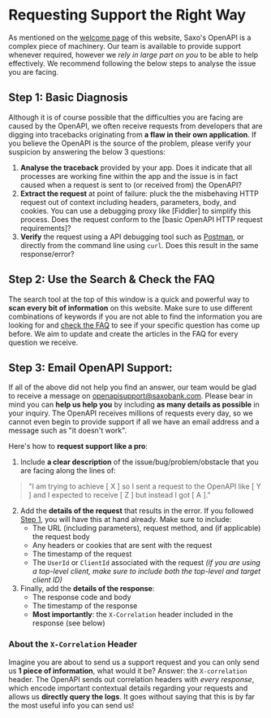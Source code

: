 # Requesting Support the Right Way

As mentioned on the [welcome page](index.md) of this website, Saxo's OpenAPI is a complex piece of machinery. Our team is available to provide support whenever required, however we *rely in large part on you* to be able to help effectively. We recommend following the below steps to analyse the issue you are facing.

## Step 1: Basic Diagnosis

Although it is of course possible that the difficulties you are facing are caused by the OpenAPI, we often receive requests from developers that are digging into tracebacks originating from **a flaw in their own application**. If you believe the OpenAPI is the source of the problem, please verify your suspicion by answering the below 3 questions:

1. **Analyse the traceback** provided by your app. Does it indicate that all processes are working fine within the app and the issue is in fact caused when a request is sent to (or received from) the OpenAPI?
2. **Extract the request** at point of failure: pluck the the misbehaving HTTP request out of context including headers, parameters, body, and cookies. You can use a debugging proxy  like [Fiddler] to simplify this process. Does the request conform to the [basic OpenAPI HTTP request requirements]?
3. **Verify** the request using a API debugging tool such as [Postman](https://www.getpostman.com/), or directly from the command line using `curl`. Does this result in the same response/error?

## Step 2: Use the Search & Check the FAQ

The search tool at the top of this window is a quick and powerful way to **scan every bit of information** on this website. Make sure to use different combinations of keywords if you are not able to find the information you are looking for and [check the FAQ](basics/faq/index.md) to see if your specific question has come up before. We aim to update and create the articles in the FAQ for every question we receive.

## Step 3: Email OpenAPI Support:

If all of the above did not help you find an answer, our team would be glad to receive a message on [openapisupport@saxobank.com](mailto:openapisupport@saxobank.com). Please bear in mind you can **help us help you** by including **as many details as possible** in your inquiry. The OpenAPI receives millions of requests every day, so we cannot even begin to provide support if all we have an email address and a message such as "it doesn't work".

Here's how to **request support like a pro**:

1. Include **a clear description** of the issue/bug/problem/obstacle that you are facing along the lines of:
> "I am trying to achieve [ X ] so I sent a request to the OpenAPI like [ Y ] and I expected to receive [ Z ] but instead I got [ A ]."
2. Add the **details of the request** that results in the error. If you followed [Step 1](#step-1-basic-diagnosis), you will have this at hand already. Make sure to include:
    - The URL (including parameters), request method, and (if applicable) the request body
    - Any headers or cookies that are sent with the request
    - The timestamp of the request
    - The `UserId` or `ClientId` associated with the request
    *(if you are using a top-level client, make sure to include both the top-level and target client ID)*
3. Finally, add the **details of the response**:
    - The response code and body
    - The timestamp of the response
    - **Most importantly**: the `X-Correlation` header included in the response (see below)

### About the `X-Correlation` Header

Imagine you are about to send us a support request and you can only send us **1 piece of information**, what would it be? Answer: the `X-correlation` header. The OpenAPI sends out correlation headers with *every response*, which encode important contextual details regarding your requests and allows us **directly query the logs**. It goes without saying that this is by far the most useful info you can send us!